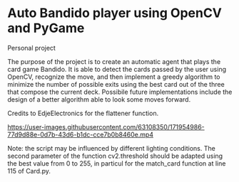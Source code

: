 # Auto Bandido player using OpenCV and PyGame

Personal project

The purpose of the project is to create an automatic agent that plays the card game Bandido. It is able to detect the cards passed by the user using OpenCV, recognize the move, and then implement a greedy algorithm to minimize the number of possible exits using the best card out of the three that compose the current deck. Possibile future implementations include the design of a better algorithm able to look some moves forward.

Credits to EdjeElectronics for the flattener function.

https://user-images.githubusercontent.com/63108350/171954986-77d9d88e-0d7b-43d6-b1dc-cce7b0b8460e.mp4

Note: the script may be influenced by different lighting conditions. The second parameter of the function cv2.threshold should be adapted using the best value from 0 to 255, in particul for the match_card function at line 115 of Card.py.
